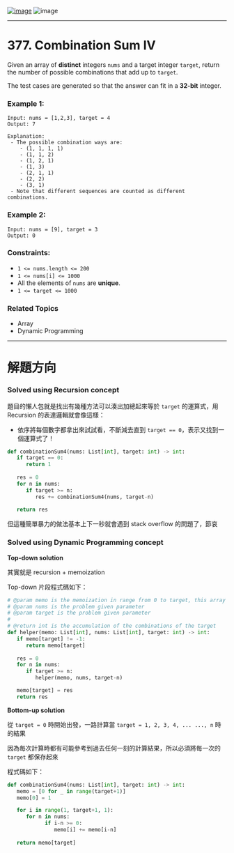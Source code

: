 [![image](https://img.shields.io/badge/Leetcode-Link-blue?logo=leetcode)](https://leetcode.com/problems/combination-sum-iv/)
![image](https://img.shields.io/badge/Difficulty-Medium-yellow)

---

# 377. Combination Sum IV

Given an array of **distinct** integers `nums` and a target integer `target`, return the number of possible combinations that add up to `target`.

The test cases are generated so that the answer can fit in a **32-bit** integer.

### Example 1:

```
Input: nums = [1,2,3], target = 4
Output: 7

Explanation:
 - The possible combination ways are:
    - (1, 1, 1, 1)
    - (1, 1, 2)
    - (1, 2, 1)
    - (1, 3)
    - (2, 1, 1)
    - (2, 2)
    - (3, 1)
 - Note that different sequences are counted as different combinations.
```

### Example 2:

```
Input: nums = [9], target = 3
Output: 0
```

### Constraints:

- `1 <= nums.length <= 200`
- `1 <= nums[i] <= 1000`
- All the elements of `nums` are **unique**.
- `1 <= target <= 1000`

### Related Topics

- Array
- Dynamic Programming
  
---

# 解題方向

### Solved using Recursion concept

題目的懶人包就是找出有幾種方法可以湊出加總起來等於 `target` 的運算式，用 Recursion 的表達邏輯就會像這樣：

- 依序將每個數字都拿出來試試看，不斷減去直到 `target == 0`，表示又找到一個運算式了！

```python
def combinationSum4(nums: List[int], target: int) -> int:
   if target == 0:
      return 1
   
   res = 0
   for n in nums:
      if target >= n:
         res += combinationSum4(nums, target-n)
   
   return res
```

但這種簡單暴力的做法基本上下一秒就會遇到 stack overflow 的問題了，節哀

### Solved using Dynamic Programming concept

**Top-down solution**

其實就是 recursion + memoization

Top-down 片段程式碼如下：

```python
# @param memo is the memoization in range from 0 to target, this array init value is -1
# @param nums is the problem given parameter
# @param target is the problem given parameter
#
# @return int is the accumulation of the combinations of the target
def helper(memo: List[int], nums: List[int], target: int) -> int:
   if memo[target] != -1:
      return memo[target]
   
   res = 0
   for n in nums:
      if target >= n:
         helper(memo, nums, target-n)

   memo[target] = res
   return res
```

**Bottom-up solution**

從 `target = 0` 時開始出發，一路計算當 `target = 1, 2, 3, 4, ... ..., n` 時的結果

因為每次計算時都有可能參考到過去任何一刻的計算結果，所以必須將每一次的 `target` 都保存起來

程式碼如下：

```python
def combinationSum4(nums: List[int], target: int) -> int:
   memo = [0 for _ in range(target+1)]
   memo[0] = 1

   for i in range(1, target+1, 1):
      for n in nums:
            if i-n >= 0:
               memo[i] += memo[i-n]
   
   return memo[target]
```